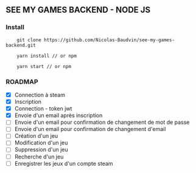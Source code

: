 ## SEE MY GAMES BACKEND - NODE JS

### Install

```
    git clone https://github.com/Nicolas-Baudvin/see-my-games-backend.git
```

```
    yarn install // or npm
```

```
    yarn start // or npm
```

### ROADMAP

- [x] Connection à steam
- [x] Inscription
- [x] Connection - token jwt
- [x] Envoie d'un email après inscription
- [ ] Envoie d'un email pour confirmation de changement de mot de passe
- [ ] Envoie d'un email pour confirmation de changement d'email
- [ ] Création d'un jeu
- [ ] Modification d'un jeu
- [ ] Suppression d'un jeu
- [ ] Recherche d'un jeu
- [ ] Enregistrer les jeux d'un compte steam